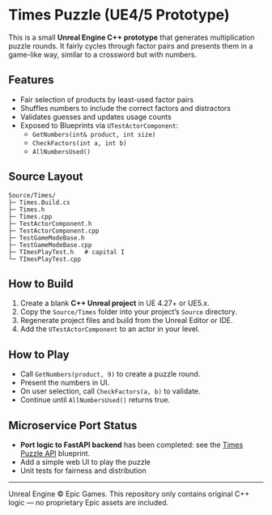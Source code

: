 # Times Puzzle (UE4/5 Prototype)

This is a small **Unreal Engine C++ prototype** that generates multiplication
puzzle rounds. It fairly cycles through factor pairs and presents them in a
game-like way, similar to a crossword but with numbers.

## Features
- Fair selection of products by least-used factor pairs
- Shuffles numbers to include the correct factors and distractors
- Validates guesses and updates usage counts
- Exposed to Blueprints via `UTestActorComponent`:
  - `GetNumbers(int& product, int size)`
  - `CheckFactors(int a, int b)`
  - `AllNumbersUsed()`

## Source Layout
```
Source/Times/
├─ Times.Build.cs
├─ Times.h
├─ Times.cpp
├─ TestActorComponent.h
├─ TestActorComponent.cpp
├─ TestGameModeBase.h
├─ TestGameModeBase.cpp
├─ TImesPlayTest.h   # capital I
└─ TImesPlayTest.cpp
```

## How to Build
1. Create a blank **C++ Unreal project** in UE 4.27+ or UE5.x.
2. Copy the `Source/Times` folder into your project’s `Source` directory.
3. Regenerate project files and build from the Unreal Editor or IDE.
4. Add the `UTestActorComponent` to an actor in your level.

## How to Play
- Call `GetNumbers(product, 9)` to create a puzzle round.
- Present the numbers in UI.
- On user selection, call `CheckFactors(a, b)` to validate.
- Continue until `AllNumbersUsed()` returns true.

## Microservice Port Status
- **Port logic to FastAPI backend** has been completed: see the [Times Puzzle API](../fastapi-backend/README.md) blueprint.
- Add a simple web UI to play the puzzle
- Unit tests for fairness and distribution

---

Unreal Engine © Epic Games. This repository only contains original C++ logic —
no proprietary Epic assets are included.

